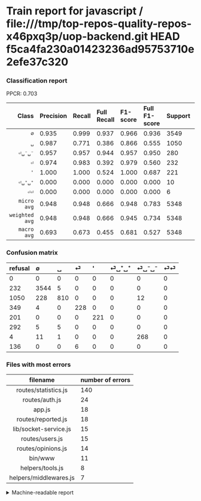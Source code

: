 # Train report for javascript / file:///tmp/top-repos-quality-repos-x46pxq3p/uop-backend.git HEAD f5ca4fa230a01423236ad95753710e2efe37c320

### Classification report

PPCR: 0.703

| Class | Precision | Recall | Full Recall | F1-score | Full F1-score | Support | Full Support | PPCR |
|------:|:----------|:-------|:------------|:---------|:---------|:--------|:-------------|:-----|
| `∅` | 0.935| 0.999| 0.937| 0.966| 0.936| 3549| 3781| 0.939 |
| `␣` | 0.987| 0.771| 0.386| 0.866| 0.555| 1050| 2100| 0.500 |
| `⏎␣⁻␣⁻` | 0.957| 0.957| 0.944| 0.957| 0.950| 280| 284| 0.986 |
| `⏎` | 0.974| 0.983| 0.392| 0.979| 0.560| 232| 581| 0.399 |
| `'` | 1.000| 1.000| 0.524| 1.000| 0.687| 221| 422| 0.524 |
| `⏎␣⁺␣⁺` | 0.000| 0.000| 0.000| 0.000| 0.000| 10| 302| 0.033 |
| `⏎⏎` | 0.000| 0.000| 0.000| 0.000| 0.000| 6| 142| 0.042 |
| `micro avg` | 0.948| 0.948| 0.666| 0.948| 0.783| 5348| 7612| 0.703 |
| `weighted avg` | 0.948| 0.948| 0.666| 0.945| 0.734| 5348| 7612| 0.703 |
| `macro avg` | 0.693| 0.673| 0.455| 0.681| 0.527| 5348| 7612| 0.703 |

### Confusion matrix

|refusal|  ∅| ␣| ⏎| '| ⏎␣⁺␣⁺| ⏎␣⁻␣⁻| ⏎⏎| 
|:---|:---|:---|:---|:---|:---|:---|:---|
|0 |0 |0 |0 |0 |0 |0 |0 |
|232 |3544 |5 |0 |0 |0 |0 |0 |
|1050 |228 |810 |0 |0 |0 |12 |0 |
|349 |4 |0 |228 |0 |0 |0 |0 |
|201 |0 |0 |0 |221 |0 |0 |0 |
|292 |5 |5 |0 |0 |0 |0 |0 |
|4 |11 |1 |0 |0 |0 |268 |0 |
|136 |0 |0 |6 |0 |0 |0 |0 |

### Files with most errors

| filename | number of errors|
|:----:|:-----|
| routes/statistics.js | 140 |
| routes/auth.js | 24 |
| app.js | 18 |
| routes/reported.js | 18 |
| lib/socket-service.js | 15 |
| routes/users.js | 15 |
| routes/opinions.js | 14 |
| bin/www | 11 |
| helpers/tools.js | 8 |
| helpers/middlewares.js | 7 |

<details>
    <summary>Machine-readable report</summary>
```json
{
  "cl_report": {"\u0027": {"f1-score": 1.0, "precision": 1.0, "recall": 1.0, "support": 221}, "macro avg": {"f1-score": 0.6810095429650203, "precision": 0.6932432418367843, "recall": 0.6728458859569129, "support": 5348}, "micro avg": {"f1-score": 0.9482049364248317, "precision": 0.9482049364248317, "recall": 0.9482049364248317, "support": 5348}, "weighted avg": {"f1-score": 0.9446238461321876, "precision": 0.9476206951409806, "recall": 0.9482049364248317, "support": 5348}, "\u2205": {"f1-score": 0.965536030513554, "precision": 0.9345991561181435, "recall": 0.9985911524373062, "support": 3549}, "\u23ce": {"f1-score": 0.9785407725321887, "precision": 0.9743589743589743, "recall": 0.9827586206896551, "support": 232}, "\u23ce\u23ce": {"f1-score": 0.0, "precision": 0.0, "recall": 0.0, "support": 6}, "\u23ce\u2423\u207a\u2423\u207a": {"f1-score": 0.0, "precision": 0.0, "recall": 0.0, "support": 10}, "\u23ce\u2423\u207b\u2423\u207b": {"f1-score": 0.9571428571428572, "precision": 0.9571428571428572, "recall": 0.9571428571428572, "support": 280}, "\u2423": {"f1-score": 0.865847140566542, "precision": 0.9866017052375152, "recall": 0.7714285714285715, "support": 1050}},
  "cl_report_full": {"\u0027": {"f1-score": 0.687402799377916, "precision": 1.0, "recall": 0.523696682464455, "support": 422}, "macro avg": {"f1-score": 0.5268325553522205, "precision": 0.6932432418367843, "recall": 0.45468828000917894, "support": 7612}, "micro avg": {"f1-score": 0.7825617283950617, "precision": 0.9482049364248317, "recall": 0.6661849710982659, "support": 7612}, "weighted avg": {"f1-score": 0.7341804268372188, "precision": 0.9019330170536808, "recall": 0.6661849710982659, "support": 7612}, "\u2205": {"f1-score": 0.9359566882345174, "precision": 0.9345991561181435, "recall": 0.9373181697963502, "support": 3781}, "\u23ce": {"f1-score": 0.5595092024539878, "precision": 0.9743589743589743, "recall": 0.3924268502581756, "support": 581}, "\u23ce\u23ce": {"f1-score": 0.0, "precision": 0.0, "recall": 0.0, "support": 142}, "\u23ce\u2423\u207a\u2423\u207a": {"f1-score": 0.0, "precision": 0.0, "recall": 0.0, "support": 302}, "\u23ce\u2423\u207b\u2423\u207b": {"f1-score": 0.9503546099290779, "precision": 0.9571428571428572, "recall": 0.9436619718309859, "support": 284}, "\u2423": {"f1-score": 0.5546045874700445, "precision": 0.9866017052375152, "recall": 0.38571428571428573, "support": 2100}},
  "ppcr": 0.7025748817656332
}
```
</details>
